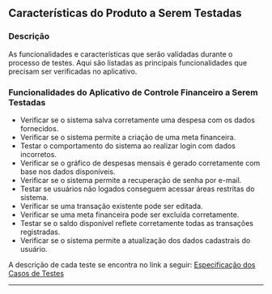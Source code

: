 ## Características do Produto a Serem Testadas

### Descrição
As funcionalidades e características que serão validadas durante o processo de testes. Aqui são listadas as principais funcionalidades que precisam ser verificadas no aplicativo.

### Funcionalidades do Aplicativo de Controle Financeiro a Serem Testadas
- Verificar se o sistema salva corretamente uma despesa com os dados fornecidos.
- Verificar se o sistema permite a criação de uma meta financeira.
- Testar o comportamento do sistema ao realizar login com dados incorretos.
- Verificar se o gráfico de despesas mensais é gerado corretamente com base nos dados disponíveis.
- Verificar se o sistema permite a recuperação de senha por e-mail.
- Testar se usuários não logados conseguem acessar áreas restritas do sistema.
- Verificar se uma transação existente pode ser editada.
- Verificar se uma meta financeira pode ser excluída corretamente.
- Testar se o saldo disponível reflete corretamente todas as transações registradas.
- Verificar se o sistema permite a atualização dos dados cadastrais do usuário.

A descrição de cada teste se encontra no link a seguir: [Especificação dos Casos de Testes](https://github.com/Arnaldlucas/Testes/blob/main/Especifica%C3%A7%C3%A3o_dos_Casos_de_Teste.md)


---
